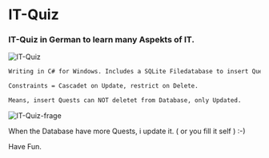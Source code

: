 # IT-Quiz

### IT-Quiz in German to learn many Aspekts of IT.

![IT-Quiz](https://user-images.githubusercontent.com/95621934/234674194-5d01a4fa-611a-4780-9e1e-4740ccec65ae.jpg)



```diff
Writing in C# for Windows. Includes a SQLite Filedatabase to insert Quests.

Constraints = Cascadet on Update, restrict on Delete.

Means, insert Quests can NOT deletet from Database, only Updated.
```
![IT-Quiz-frage](https://user-images.githubusercontent.com/95621934/234674211-2f56f8d2-d366-40e8-ad32-5a4d3eeadb84.jpg)

When the Database have more Quests, i update it. ( or you fill it self ) :-)

Have Fun. 

